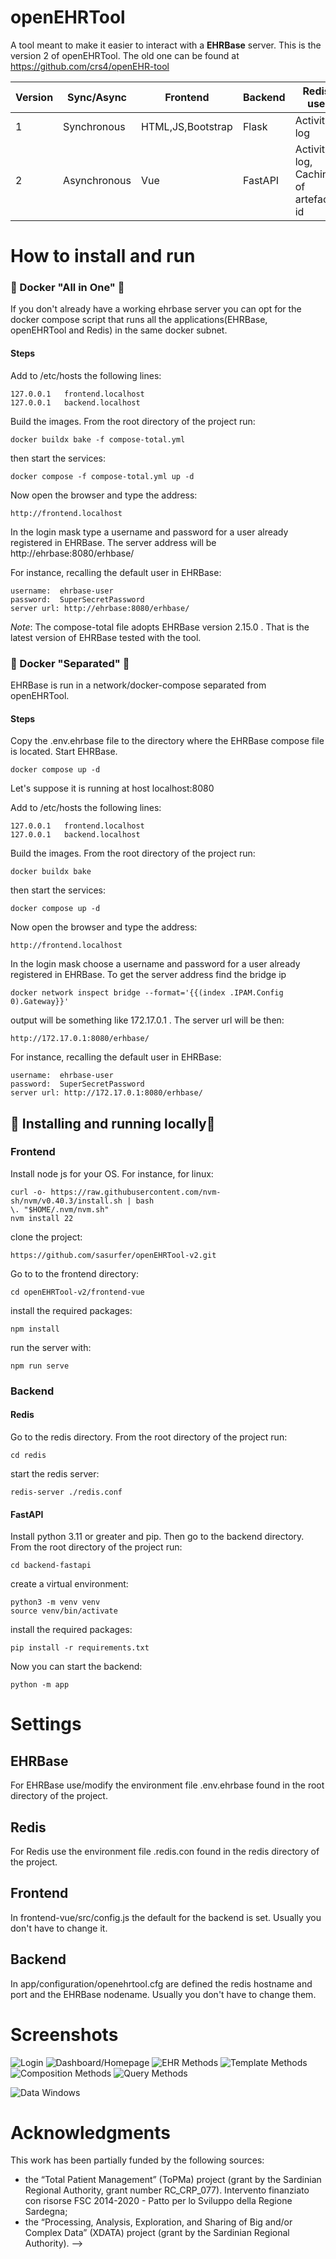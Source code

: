 # openEHRTool

A tool meant to make it easier to interact with a **EHRBase** server. This is the version 2 of openEHRTool. The old one can be found at https://github.com/crs4/openEHR-tool

| Version | Sync/Async | Frontend | Backend | Redis use |
| ------  | ---- | -------- | ------- | ----- | 
|   1     | Synchronous | HTML,JS,Bootstrap | Flask | Activity log |
|   2     | Asynchronous | Vue | FastAPI | Activity log, Caching of artefacts id |

# How to install and run

### &#x1F335; Docker "All in One" &#x1F335;
If you don't already have a working ehrbase server you can opt for the docker compose script that runs all the applications(EHRBase, openEHRTool and Redis) in the same docker subnet.

#### Steps

Add to /etc/hosts the following lines:
```
127.0.0.1	frontend.localhost
127.0.0.1	backend.localhost
```
Build the images. From the root directory of the project run:
```
docker buildx bake -f compose-total.yml
```
then start the services:
```
docker compose -f compose-total.yml up -d
```
Now open the browser and type the address:
```
http://frontend.localhost
```
In the login mask type a username and password for a user already registered in EHRBase. The server address will be http://ehrbase:8080/erhbase/

For instance, recalling the default user in EHRBase:
```
username:  ehrbase-user
password:  SuperSecretPassword
server url: http://ehrbase:8080/erhbase/
```

_Note_: The compose-total file adopts EHRBase version 2.15.0 . That is the latest version of EHRBase tested with the tool. 

### &#x1F335; Docker "Separated" &#x1F335;
EHRBase is run in a network/docker-compose separated from openEHRTool.

#### Steps
Copy the .env.ehrbase file to the directory where the EHRBase compose file is located.
Start EHRBase.
```
docker compose up -d
```
 Let's suppose it is running at host localhost:8080
 
Add to /etc/hosts the following lines:
```
127.0.0.1	frontend.localhost
127.0.0.1	backend.localhost
```
Build the images. From the root directory of the project run:
```
docker buildx bake
```
then start the services:
```
docker compose up -d
```
Now open the browser and type the address:
```
http://frontend.localhost
```
In the login mask choose a username and password for a user already registered in EHRBase. 
To get the server address find the bridge ip
```
docker network inspect bridge --format='{{(index .IPAM.Config 0).Gateway}}'
```
output will be something like 172.17.0.1 . The server url will be then:
```
http://172.17.0.1:8080/erhbase/
```
For instance, recalling the default user in EHRBase:
```
username:  ehrbase-user
password:  SuperSecretPassword
server url: http://172.17.0.1:8080/erhbase/
```
## &#x1F335; Installing and running locally&#x1F335;

### Frontend

Install node js for your OS. For instance, for linux:
```
curl -o- https://raw.githubusercontent.com/nvm-sh/nvm/v0.40.3/install.sh | bash
\. "$HOME/.nvm/nvm.sh"
nvm install 22
```
clone the project:
```
https://github.com/sasurfer/openEHRTool-v2.git
```
Go to to the frontend directory:
```
cd openEHRTool-v2/frontend-vue
```
install the required packages:
```
npm install
```
run the server with:
```
npm run serve
```

### Backend

#### Redis
Go to the redis directory. From the root directory of the project run:
```
cd redis
```
start the redis server:
```
redis-server ./redis.conf

```
#### FastAPI


Install python 3.11 or greater and pip. Then go to the backend directory. From the root directory of the project run:
```
cd backend-fastapi
```
create a virtual environment:
```
python3 -m venv venv
source venv/bin/activate

```
install the required packages:
```
pip install -r requirements.txt
```
Now you can start the backend:
```
python -m app
```

# Settings

## EHRBase
For EHRBase use/modify the environment file .env.ehrbase found in the root directory of the project.

## Redis
For Redis use the environment file .redis.con found in the redis directory of the project.

## Frontend
In frontend-vue/src/config.js the default for the backend is set. Usually you don't have to change it.

## Backend
In app/configuration/openehrtool.cfg are defined the redis hostname and port and the EHRBase nodename. Usually you don't have to change them.

# Screenshots
![Login](./screenshots/Login.png?raw=true "Login")
![Dashboard/Homepage](./screenshots/Dashboard.png?raw=true "Dashboard/Homepage")
![EHR Methods](./screenshots/EHRMethods.png?raw=true "EHR Methods")
![Template Methods](./screenshots/TemplateMethods.png?raw=true "Template Methods")
![Composition Methods](./screenshots/CompositionMethods.png?raw=true "Post a Composition")
![Query Methods](./screenshots/QueryMethods.png?raw=true "Query Methods")
<!-- ![Form Methods](./screenshots/FormMethods.png?raw=true "Form Methods")
![Admin Methods](./screenshots/AdminMethods.png?raw=true "Admin Methods")
![Contribution Methods](./screenshots/ContributionMethods.png?raw=true "Contribution Methods") -->
![Data Windows](./screenshots/DataWindows.png?raw=true "Data Windows")
<!-- ![sessionlog](/../screenshots/screenshots/sessionlog.png?raw=true "Session Activities") -->


# Acknowledgments

This work has been partially funded by the following sources:

 <ul>
<li>   the “Total Patient Management” (ToPMa) project (grant by the Sardinian Regional Authority, grant number RC_CRP_077). Intervento finanziato con risorse FSC 2014-2020 - Patto per lo Sviluppo della Regione Sardegna;
<li>the “Processing, Analysis, Exploration, and Sharing of Big and/or Complex Data” (XDATA) project (grant by the Sardinian Regional Authority).  -->
